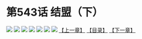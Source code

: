 # 第543话 结盟（下）
![](https://mhpic.xiaomingtaiji.net/comic/D/斗破苍穹拆分版/543话/1.jpg-zymk.middle.webp)
![](https://mhpic.xiaomingtaiji.net/comic/D/斗破苍穹拆分版/543话/2.jpg-zymk.middle.webp)
![](https://mhpic.xiaomingtaiji.net/comic/D/斗破苍穹拆分版/543话/3.jpg-zymk.middle.webp)
![](https://mhpic.xiaomingtaiji.net/comic/D/斗破苍穹拆分版/543话/4.jpg-zymk.middle.webp)
![](https://mhpic.xiaomingtaiji.net/comic/D/斗破苍穹拆分版/543话/5.jpg-zymk.middle.webp)
![](https://mhpic.xiaomingtaiji.net/comic/D/斗破苍穹拆分版/543话/6.jpg-zymk.middle.webp)
![](https://mhpic.xiaomingtaiji.net/comic/D/斗破苍穹拆分版/543话/7.jpg-zymk.middle.webp)
[【上一章】](./542.md)
[【目录】](./README.md)
[【下一章】](./544.md)

